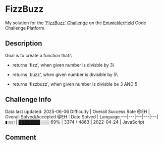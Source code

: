 # FizzBuzz

My solution for the ['FizzBuzz' Challenge](https://platform.entwicklerheld.de/challenge/fizzbuzz?technology=JavaScript) on the [EntwicklerHeld](https://platform.entwicklerheld.de/) Code Challenge Platform.

## Description
Goal is to create a function that:\

* returns \'fizz\', when given number is divisble by 3\

* returns \'buzz\', when given number is divisible by 5\

* returns \'fizzbuzz\', when given number is divisble be 3 AND 5

## Challenge Info
Data last updated: 2025-06-06
Difficulty | Overall Success Rate @EH | Overall Solved/Accepted @EH | Date Solved | Language
---|---|---|---|---|
▮▯▯▯ | ███████░░░ 69% | 3374 / 4863 | 2022-04-24 | JavaScript

## Comment
